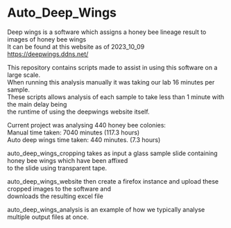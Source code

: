 # Auto_Deep_Wings
Deep wings is a software which assigns a honey bee lineage result to images of honey bee wings  
It can be found at this website as of 2023_10_09 https://deepwings.ddns.net/  
  
This repository contains scripts made to assist in using this software on a large scale.   
When running this analysis manually it was taking our lab 16 minutes per sample.  
These scripts allows analysis of each sample to take less than 1 minute with the main delay being   
the runtime of using the deepwings website itself.  
  
Current project was analysing 440 honey bee colonies:  
Manual time taken: 7040 minutes (117.3 hours)  
Auto deep wings time taken: 440 minutes. (7.3 hours)  
  
auto_deep_wings_cropping takes as input a glass sample slide containing honey bee wings which have been affixed   
to the slide using transparent tape.  
  
auto_deep_wings_website then create a firefox instance and upload these cropped images to the software and  
downloads the resulting excel file  

auto_deep_wings_analysis is an example of how we typically analyse multiple output files at once.  


